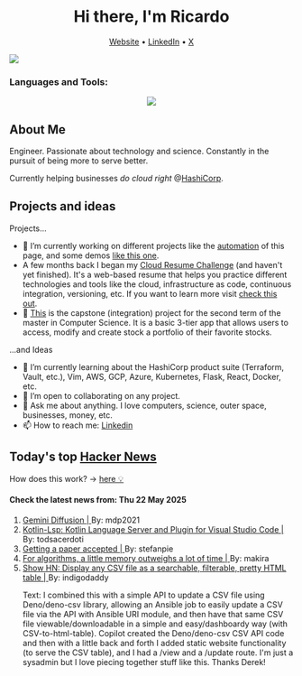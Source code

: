 
<!-- This is an HTML comment in your markdown file -->

<h1 align="center">Hi there, I'm Ricardo</h1>
<p align="center">
  <a href="https://ricardorompar.com" target="_blank">Website</a> •
  <a href="https://www.linkedin.com/in/ricardorompar/" target="_blank">LinkedIn</a> •
  <a href="https://twitter.com/ricardorompar" target="_blank">X</a>
</p>
<img src="https://badges.pufler.dev/visits/{ricardorompar}/{ricardorompar}"/>

<h3 align="left">Languages and Tools:</h3>
<p align="center">
  <a href="https://skillicons.dev" target="_blank">
    <img src="https://skillicons.dev/icons?i=terraform,aws,gcp,azure,git,python,kubernetes,react,js,docker,ubuntu" />
  </a>
</p>

<h2>About Me</h2>
Engineer. Passionate about technology and science. Constantly in the pursuit of being more to serve better.

Currently helping businesses <i>do cloud right</i> @<a href="https://github.com/hashicorp" target="_blank">HashiCorp</a>.

<h2>Projects and ideas</h2>
Projects...
<ul>
  <li>🔭 I’m currently working on different projects like the <a href="https://github.com/ricardorompar/ricardorompar/blob/main/automate.py">automation</a> of this page, and some demos <a href="https://github.com/ricardorompar/boundary-ansible-demo">like this one</a>.
  </li>

  <li >A few months back I began my <a href="https://github.com/ricardorompar/cloudResumeChallenge">Cloud Resume Challenge</a> (and haven't yet finished). It's a web-based resume that helps you practice different technologies and tools like the cloud, infrastructure as code, continuous integration, versioning, etc. If you want to learn more visit <a href="https://cloudresumechallenge.dev/docs/the-challenge/aws/" target="_blank">check this out</a>.
  </li>

  <li>🔭 <a href="https://github.com/ricardorompar/capstoneT2">This</a> is the capstone (integration) project for the second term of the master in Computer Science. It is a basic 3-tier app that allows users to access, modify and create stock a portfolio of their favorite stocks.
  </li>
</ul>
...and Ideas
<ul>
  <li>🌱 I’m currently learning about the HashiCorp product suite (Terraform, Vault, etc.), Vim, AWS, GCP, Azure, Kubernetes, Flask, React, Docker, etc.
  </li>
  <li>👯 I’m open to collaborating on any project.</li>
  <li>💬 Ask me about anything. I love computers, science, outer space, businesses, money, etc.</li>
  <li>📫 How to reach me: <a href="https://www.linkedin.com/in/ricardorompar/" target="_blank">Linkedin</a></li>
</ul>

<h2>Today's top <a href='https://news.ycombinator.com/' target="_blank">Hacker News</a></h2>
How does this work? -> <a href='./AUTOMATIC.md'>here 💡</a>

<h4>Check the latest news from: Thu 22 May 2025</h4>
<ol>
<li>
    <a href=https://simonwillison.net/2025/May/21/gemini-diffusion/ target="_blank">
        Gemini Diffusion |
    </a>
    By: mdp2021
</li>

<li>
    <a href=https://github.com/Kotlin/kotlin-lsp target="_blank">
        Kotlin-Lsp: Kotlin Language Server and Plugin for Visual Studio Code |
    </a>
    By: todsacerdoti
</li>

<li>
    <a href=https://maxwellforbes.com/posts/how-to-get-a-paper-accepted/ target="_blank">
        Getting a paper accepted |
    </a>
    By: stefanpie
</li>

<li>
    <a href=https://www.quantamagazine.org/for-algorithms-a-little-memory-outweighs-a-lot-of-time-20250521/ target="_blank">
        For algorithms, a little memory outweighs a lot of time |
    </a>
    By: makira
</li>

<li>
    <a href=https://github.com/derekeder/csv-to-html-table target="_blank">
        Show HN: Display any CSV file as a searchable, filterable, pretty HTML table |
    </a>
    By: indigodaddy
</li>

<p>
Text: I combined this with a simple API to update a CSV file using Deno&#x2F;deno-csv library, allowing an Ansible job to easily update a CSV file via the API with Ansible URI module, and then have that same CSV file viewable&#x2F;downloadable in a simple and easy&#x2F;dashboardy way (with CSV-to-html-table).  Copilot created the Deno&#x2F;deno-csv CSV API code and then with a little back and forth I added static website functionality (to serve the CSV table), and I had a &#x2F;view and a &#x2F;update route.  I&#x27;m just a sysadmin but I love piecing together stuff like this.  Thanks Derek! </br>
</p>
</ol>